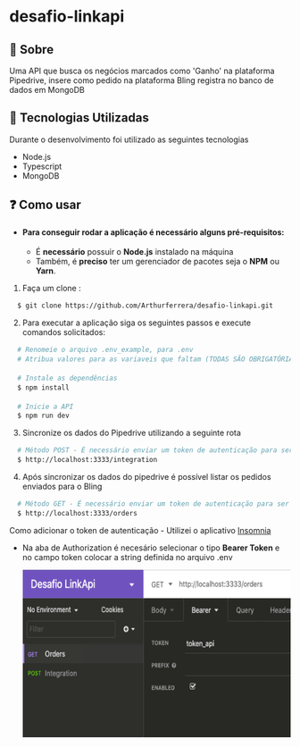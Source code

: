 # desafio-linkapi

## :bookmark: Sobre
Uma API que busca os negócios marcados como 'Ganho' na plataforma Pipedrive, insere como pedido na plataforma Bling registra no banco de dados em MongoDB

## :rocket: Tecnologias Utilizadas
Durante o desenvolvimento foi utilizado as seguintes tecnologias
- Node.js
- Typescript
- MongoDB

## :question: Como usar
- #### Para conseguir rodar a aplicação é necessário alguns **pré-requisitos:**

  - É **necessário** possuir o **Node.js** instalado na máquina
  - Também, é **preciso** ter um gerenciador de pacotes seja o **NPM** ou **Yarn**.

1. Faça um clone :

```sh
  $ git clone https://github.com/Arthurferrera/desafio-linkapi.git
```

2. Para executar a aplicação siga os seguintes passos e execute comandos solicitados:

```sh
  # Renomeie o arquivo .env_example, para .env
  # Atribua valores para as variaveis que faltam (TODAS SÃO OBRIGATÓRIAS PARA O FUNCIONAMENTO DA API)
  
  # Instale as dependências
  $ npm install

  # Inicie a API
  $ npm run dev
```

3. Sincronize os dados do Pipedrive utilizando a seguinte rota
```sh
  # Método POST - É necessário enviar um token de autenticação para ser possível executar a integração (Disponível no arquivo .env/.env_example)
  $ http://localhost:3333/integration
```

4. Após sincronizar os dados do pipedrive é possível listar os pedidos enviados para o Bling
```sh
  # Método GET - É necessário enviar um token de autenticação para ser possível executar a integração (Disponível no arquivo .env/.env_example)
  $ http://localhost:3333/orders
```

Como adicionar o token de autenticação - Utilizei o aplicativo [Insomnia](https://insomnia.rest/download/)
  - Na aba de Authorization é necesário selecionar o tipo **Bearer Token** e no campo token colocar a string definida no arquivo .env
  
    <img alt="Exemplo token api" src="readme-assets/exemplo_token.png" width="650px" height="300px">
